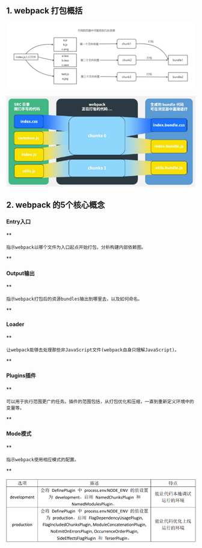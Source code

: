 ## **1. webpack 打包概括**

![](image/study/1631628844740.png)

![](image/study/1631628923663.png)


## 2. webpack 的5个核心概念

#### **Entry入口**

**
```
指示webpack以哪个文件为入口起点开始打包，分析构建内部依赖图。
```

**

#### **Output输出**

**
```
指示webpack打包后的资源bundles输出到哪里去，以及如何命名。
```

**

#### **Loader**

**
```
让webpack能够去处理那些非JavaScript文件(webpack自身只理解JavaScript)。
```

**

#### **Plugins插件**

**
```
可以用于执行范围更广的任务。插件的范围包括，从打包优化和压缩，一直到重新定义环境中的变量等。
```

**

#### **Mode模式**

**
```
指示webpack使用相应模式的配置。
```

**

![](image/study/1631629165057.png)
